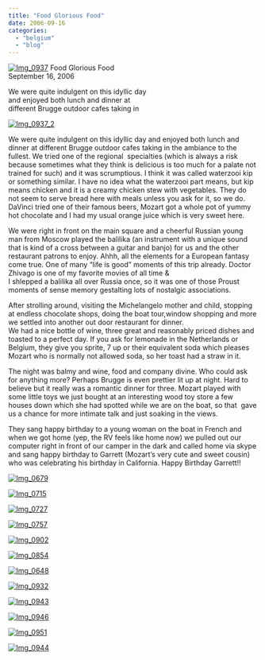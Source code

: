 ```yaml
---
title: "Food Glorious Food"
date: 2006-09-16
categories: 
  - "belgium"
  - "blog"
---
```


 [![Img_0937](http://soultravelers3new.local/images/2008/04/30/img_0937.png "Img_0937")](https://pub-ac94b3f306b24c0dba4238943c97f2e1.r2.dev/photos/uncategorized/2008/04/30/img_0937.png) Food Glorious Food  
September 16, 2006

We were quite indulgent on this idyllic day  
and enjoyed both lunch and dinner at  
different Brugge outdoor cafes taking in

<!--more-->

[![Img_0937_2](http://soultravelers3new.local/images/2008/04/30/img_0937_2.png "Img_0937_2")](https://pub-ac94b3f306b24c0dba4238943c97f2e1.r2.dev/photos/uncategorized/2008/04/30/img_0937_2.png)

We were quite indulgent on this idyllic day and enjoyed both lunch and dinner at different Brugge outdoor cafes taking in the ambiance to the fullest. We tried one of the regional  specialties (which is always a risk because sometimes what they think is delicious is too much for a palate not trained for such) and it was scrumptious. I think it was called waterzooi kip or something similar. I have no idea what the waterzooi part means, but kip means chicken and it is a creamy chicken stew with vegetables. They do not seem to serve bread here with meals unless you ask for it, so we do. DaVinci tried one of their famous beers, Mozart got a whole pot of yummy hot chocolate and I had my usual orange juice which is very sweet here.

We were right in front on the main square and a cheerful Russian young man from Moscow played the balilika (an instrument with a unique sound that is kind of a cross between a guitar and banjo) for us and the other restaurant patrons to enjoy. Ahhh, all the elements for a European fantasy come true. One of many “life is good” moments of this trip already. Doctor Zhivago is one of my favorite movies of all time &  
I shlepped a balilika all over Russia once, so it was one of those Proust moments of sense memory gestalting lots of nostalgic associations.

After strolling around, visiting the Michelangelo mother and child, stopping at endless chocolate shops, doing the boat tour,window shopping and more we settled into another out door restaurant for dinner.  
We had a nice bottle of wine, three great and reasonably priced dishes and toasted to a perfect day. If you ask for lemonade in the Netherlands or Belgium, they give you sprite, 7 up or their equivalent soda which pleases Mozart who is normally not allowed soda, so her toast had a straw in it.

The night was balmy and wine, food and company divine. Who could ask for anything more? Perhaps Brugge is even prettier lit up at night. Hard to believe but it really was a romantic dinner for three. Mozart played with some little toys we just bought at an interesting wood toy store a few houses down which she had spotted while we are on the boat, so that  gave us a chance for more intimate talk and just soaking in the views.

They sang happy birthday to a young woman on the boat in French and when we got home (yep, the RV feels like home now) we pulled out our computer right in front of our camper in the dark and called home via skype and sang happy birthday to Garrett (Mozart’s very cute and sweet cousin) who was celebrating his birthday in California. Happy Birthday Garrett!!

[![Img_0679](http://soultravelers3new.local/images/2008/04/30/img_0679.png "Img_0679")](https://pub-ac94b3f306b24c0dba4238943c97f2e1.r2.dev/photos/uncategorized/2008/04/30/img_0679.png)

[![Img_0715](http://soultravelers3new.local/images/2008/04/30/img_0715.png "Img_0715")](https://pub-ac94b3f306b24c0dba4238943c97f2e1.r2.dev/photos/uncategorized/2008/04/30/img_0715.png)

[![Img_0727](http://soultravelers3new.local/images/2008/04/30/img_0727.png "Img_0727")](https://pub-ac94b3f306b24c0dba4238943c97f2e1.r2.dev/photos/uncategorized/2008/04/30/img_0727.png)

[![Img_0757](http://soultravelers3new.local/images/2008/04/30/img_0757.png "Img_0757")](https://pub-ac94b3f306b24c0dba4238943c97f2e1.r2.dev/photos/uncategorized/2008/04/30/img_0757.png)

[![Img_0902](http://soultravelers3new.local/images/2008/04/30/img_0902.png "Img_0902")](https://pub-ac94b3f306b24c0dba4238943c97f2e1.r2.dev/photos/uncategorized/2008/04/30/img_0902.png)

[![Img_0854](http://soultravelers3new.local/images/2008/04/30/img_0854.png "Img_0854")](https://pub-ac94b3f306b24c0dba4238943c97f2e1.r2.dev/photos/uncategorized/2008/04/30/img_0854.png)

[![Img_0648](http://soultravelers3new.local/images/2008/04/30/img_0648.png "Img_0648")](https://pub-ac94b3f306b24c0dba4238943c97f2e1.r2.dev/photos/uncategorized/2008/04/30/img_0648.png)

[![Img_0932](http://soultravelers3new.local/images/2008/04/30/img_0932.png "Img_0932")](https://pub-ac94b3f306b24c0dba4238943c97f2e1.r2.dev/photos/uncategorized/2008/04/30/img_0932.png)

[![Img_0943](http://soultravelers3new.local/images/2008/04/30/img_0943.png "Img_0943")](https://pub-ac94b3f306b24c0dba4238943c97f2e1.r2.dev/photos/uncategorized/2008/04/30/img_0943.png)

[![Img_0946](http://soultravelers3new.local/images/2008/04/30/img_0946.png "Img_0946")](https://pub-ac94b3f306b24c0dba4238943c97f2e1.r2.dev/photos/uncategorized/2008/04/30/img_0946.png)

[![Img_0951](http://soultravelers3new.local/images/2008/04/30/img_0951.png "Img_0951")](https://pub-ac94b3f306b24c0dba4238943c97f2e1.r2.dev/photos/uncategorized/2008/04/30/img_0951.png)

[![Img_0944](http://soultravelers3new.local/images/2008/04/30/img_0944.png "Img_0944")](https://pub-ac94b3f306b24c0dba4238943c97f2e1.r2.dev/photos/uncategorized/2008/04/30/img_0944.png)

